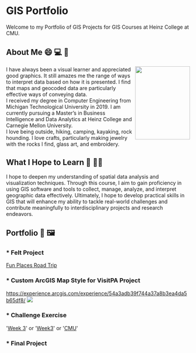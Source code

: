 # GIS Portfolio 

Welcome to my Portfolio of GIS Projects for GIS Courses at Heinz College at CMU.

## About Me 😄 💻 🥾
<img align="right" src="https://github.com/njmcgrat/GIS-Portfolio/assets/143455814/1b97f39f-7e01-4d5c-bfc8-e865c4771869" width="150" height="200" />

I have always been a visual learner and appreciated good graphics. It still amazes me the range of ways to interpret data based on how it is presented. I find that maps and geocoded data are particularly effective ways of conveying data. <br>
I received my degree in Computer Engineering from Michigan Technological University in 2019. I am currently pursuing a Master’s in Business Intelligence and Data Analytics at Heinz College and Carnegie Mellon University. <br>
I love being outside, hiking, camping, kayaking, rock hounding. I love crafts, particularly making jewelry with the rocks I find, glass art, and embroidery.

## What I Hope to Learn 🧠 🙋‍♀️
I hope to deepen my understanding of spatial data analysis and visualization techniques. Through this course, I aim to gain proficiency in using GIS software and tools to collect, manage, analyze, and interpret geographic data effectively. Ultimately, I hope to develop practical skills in GIS that will enhance my ability to tackle real-world challenges and contribute meaningfully to interdisciplinary projects and research endeavors.

## Portfolio 🎨 🖼️

### * Felt Project
[Fun Places Road Trip](https://felt.com/map/Fun-places-road-trip-copy-bu59CWs9B2SxC30ux5tmJ5lD)

### * Custom ArcGIS Map Style for VisitPA Project
https://experience.arcgis.com/experience/54a3adb39f744a37a8b3ea4da5b65df8/
[![](https://experience.arcgis.com/experience/54a3adb39f744a37a8b3ea4da5b65df8/)](https://experience.arcgis.com/experience/54a3adb39f744a37a8b3ea4da5b65df8/)

### * Challenge Exercise
'[Week 3](ChallengeExerciseWeek3)' or '[Week3](https://njmcgrat.github.io/GIS-Portfolio/ChallengeExerciseWeek3.html)' or '[CMU](https://www.cmu.edu)'



### * Final Project
